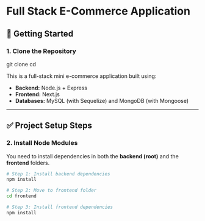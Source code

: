 # Full Stack E-Commerce Application

## 🚀 Getting Started

### 1. Clone the Repository

git clone <your-repo-url>
cd <project-root>


This is a full-stack mini e-commerce application built using:

- **Backend:** Node.js + Express
- **Frontend:** Next.js
- **Databases:** MySQL (with Sequelize) and MongoDB (with Mongoose)

---

## ✅ Project Setup Steps

### 2. Install Node Modules

You need to install dependencies in both the **backend (root)** and the **frontend** folders.

```bash
# Step 1: Install backend dependencies
npm install

# Step 2: Move to frontend folder
cd frontend

# Step 3: Install frontend dependencies
npm install